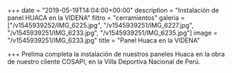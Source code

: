 +++
date = "2019-05-19T14:04:00+00:00"
description = "Instalación de panel HUACA en la VIDENA"
filtro = "cerramientos"
galeria = ["/v1545939252/IMG_6225.jpg", "/v1545939251/IMG_6227.jpg", "/v1545939251/IMG_6233.jpg", "/v1545939251/IMG_6235.jpg"]
image = "/v1545939251/IMG_6233.jpg"
title = "Panel Huaca en la VIDENA"

+++
Prelima completa la instalación de nuestros paneles Huaca en la obra de nuestro cliente COSAPI, en la Villa Deportiva Nacional de Perú.